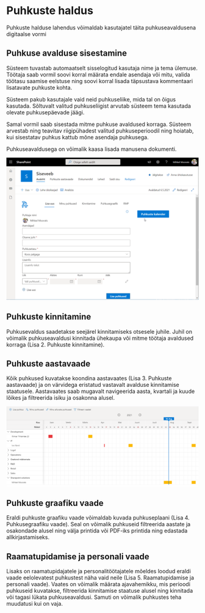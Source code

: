 # Puhkuste haldus

Puhkuste halduse lahendus võimaldab kasutajatel täita puhkuseavaldusena digitaalse vormi 

## Puhkuse avalduse sisestamine
Süsteem tuvastab automaatselt sisselogitud kasutaja nime ja tema ülemuse.
Töötaja saab vormil soovi korral määrata endale asendaja või mitu, valida töötasu saamise eelstuse ning soovi korral lisada täpsustava kommentaari lisatavate puhkuste kohta.

 Süsteem pakub kasutajale vaid neid puhkuseliike, mida tal on õigus kasutada. Sõltuvalt valitud puhkuseliigist arvutab süsteem tema kasutada olevate puhkusepäevade jäägi. 
 
 Samal vormil saab sisestada mitme puhkuse avaldused korraga. Süsteem arvestab ning teavitav riigipühadest valitud puhkuseperioodil ning hoiatab, kui sisestatav puhkus kattub mõne asendaja puhkusega. 
 
 Puhkuseavaldusega on võimalik kaasa lisada manusena dokumenti.
 
![](images/vacations/insertVacation.gif)


## Puhkuste kinnitamine
Puhkusevaldus saadetakse seejärel kinnitamiseks otsesele juhile. Juhil on võimalik puhkuseavaldusi kinnitada ühekaupa või mitme töötaja avaldused korraga (Lisa 2. Puhkuste kinnitamine). 

## Puhkuste aastavaade
Kõik puhkused kuvatakse koondina aastavaates (Lisa 3. Puhkuste aastavaade) ja on värvidega eristatud vastavalt avalduse kinnitamise staatusele. Aastavaates saab mugavalt navigeerida aasta, kvartali ja kuude lõikes ja filtreerida isiku ja osakonna alusel.

![](images/vacations/yearview.png)

## Puhkuste graafiku vaade
Eraldi puhkuste graafiku vaade võimaldab kuvada puhkuseplaani (Lisa 4. Puhkusegraafiku vaade). Seal on võimalik puhkuseid filtreerida aastate ja osakondade alusel ning välja printida või PDF-iks printida ning edastada allkirjastamiseks.

## Raamatupidamise ja personali vaade
Lisaks on raamatupidajatele ja personalitöötajatele mõeldes loodud eraldi vaade eelolevatest puhkustest näha vaid neile (Lisa 5. Raamatupidamise ja personali vaade). Vaates on võimalik määrata ajavahemikku, mis perioodi puhkuseid kuvatakse, filtreerida kinnitamise staatuse alusel ning kinnitada või tagasi lükata puhkuseavaldusi. Samuti on võimalik puhkustes teha muudatusi kui on vaja.
